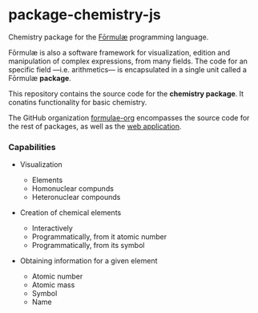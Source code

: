 # package-chemistry-js

Chemistry package for the [Fōrmulæ](https://formulae.org) programming language.

Fōrmulæ is also a software framework for visualization, edition and manipulation of complex expressions, from many fields. The code for an specific field —i.e. arithmetics— is encapsulated in a single unit called a Fōrmulæ **package**.

This repository contains the source code for the **chemistry package**. It conatins functionality for basic chemistry.

The GitHub organization [formulae-org](https://github.com/formulae-org) encompasses the source code for the rest of packages, as well as the [web application](https://github.com/formulae-org/formulae-js).

<!--
Take a look at this [tutorial](https://formulae.org/?script=tutorials/Complex) to know the capabilities of the Fōrmulæ arithmetic package.
-->

### Capabilities ###

* Visualization
    * Elements
    * Homonuclear compunds
    * Heteronuclear compounds

* Creation of chemical elements
    * Interactively
    * Programmatically, from it atomic number
    * Programmatically, from its symbol

* Obtaining information for a given element
    * Atomic number
    * Atomic mass
    * Symbol
    * Name
